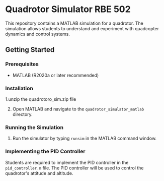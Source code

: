 # Quadrotor Simulator RBE 502

This repository contains a MATLAB simulation for a quadrotor. The simulation allows students to understand and experiment with quadcopter dynamics and control systems.

## Getting Started

### Prerequisites

- MATLAB (R2020a or later recommended)

### Installation

1.unzip the quadrotoro_sim.zip file

2. Open MATLAB and navigate to the `quadrotor_simulator_matlab` directory.

### Running the Simulation

1. Run the simulator by typing `runsim` in the MATLAB command window.

### Implementing the PID Controller

Students are required to implement the PID controller in the `pid_controller.m` file. The PID controller will be used to control the quadrotor's attitude and altitude.
